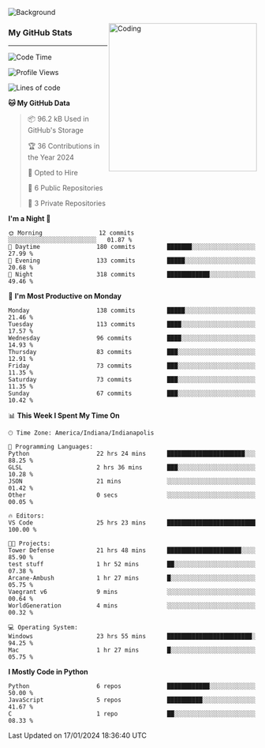 ![Background](https://github.com/Nguyen-Noah/Nguyen-Noah/assets/112649680/f5d2296f-0508-400c-abcf-47c085708a2a)

<img align="right" alt="Coding" width="300" src="https://cdn.dribbble.com/users/1277312/screenshots/14733298/media/39b1045e593737587dd60e42c8422d1f.gif" >

### My GitHub Stats
---
<!--START_SECTION:waka-->
![Code Time](http://img.shields.io/badge/Code%20Time-53%20hrs%2049%20mins-blue)

![Profile Views](http://img.shields.io/badge/Profile%20Views-4-blue)

![Lines of code](https://img.shields.io/badge/From%20Hello%20World%20I%27ve%20Written-119.0%20thousand%20lines%20of%20code-blue)

**🐱 My GitHub Data** 

> 📦 96.2 kB Used in GitHub's Storage 
 > 
> 🏆 36 Contributions in the Year 2024
 > 
> 💼 Opted to Hire
 > 
> 📜 6 Public Repositories 
 > 
> 🔑 3 Private Repositories 
 > 
**I'm a Night 🦉** 

```text
🌞 Morning                12 commits          ░░░░░░░░░░░░░░░░░░░░░░░░░   01.87 % 
🌆 Daytime                180 commits         ███████░░░░░░░░░░░░░░░░░░   27.99 % 
🌃 Evening                133 commits         █████░░░░░░░░░░░░░░░░░░░░   20.68 % 
🌙 Night                  318 commits         ████████████░░░░░░░░░░░░░   49.46 % 
```
📅 **I'm Most Productive on Monday** 

```text
Monday                   138 commits         █████░░░░░░░░░░░░░░░░░░░░   21.46 % 
Tuesday                  113 commits         ████░░░░░░░░░░░░░░░░░░░░░   17.57 % 
Wednesday                96 commits          ████░░░░░░░░░░░░░░░░░░░░░   14.93 % 
Thursday                 83 commits          ███░░░░░░░░░░░░░░░░░░░░░░   12.91 % 
Friday                   73 commits          ███░░░░░░░░░░░░░░░░░░░░░░   11.35 % 
Saturday                 73 commits          ███░░░░░░░░░░░░░░░░░░░░░░   11.35 % 
Sunday                   67 commits          ███░░░░░░░░░░░░░░░░░░░░░░   10.42 % 
```


📊 **This Week I Spent My Time On** 

```text
🕑︎ Time Zone: America/Indiana/Indianapolis

💬 Programming Languages: 
Python                   22 hrs 24 mins      ██████████████████████░░░   88.25 % 
GLSL                     2 hrs 36 mins       ███░░░░░░░░░░░░░░░░░░░░░░   10.28 % 
JSON                     21 mins             ░░░░░░░░░░░░░░░░░░░░░░░░░   01.42 % 
Other                    0 secs              ░░░░░░░░░░░░░░░░░░░░░░░░░   00.05 % 

🔥 Editors: 
VS Code                  25 hrs 23 mins      █████████████████████████   100.00 % 

🐱‍💻 Projects: 
Tower Defense            21 hrs 48 mins      █████████████████████░░░░   85.90 % 
test stuff               1 hr 52 mins        ██░░░░░░░░░░░░░░░░░░░░░░░   07.38 % 
Arcane-Ambush            1 hr 27 mins        █░░░░░░░░░░░░░░░░░░░░░░░░   05.75 % 
Vaegrant v6              9 mins              ░░░░░░░░░░░░░░░░░░░░░░░░░   00.64 % 
WorldGeneration          4 mins              ░░░░░░░░░░░░░░░░░░░░░░░░░   00.32 % 

💻 Operating System: 
Windows                  23 hrs 55 mins      ████████████████████████░   94.25 % 
Mac                      1 hr 27 mins        █░░░░░░░░░░░░░░░░░░░░░░░░   05.75 % 
```

**I Mostly Code in Python** 

```text
Python                   6 repos             ████████████░░░░░░░░░░░░░   50.00 % 
JavaScript               5 repos             ██████████░░░░░░░░░░░░░░░   41.67 % 
C                        1 repo              ██░░░░░░░░░░░░░░░░░░░░░░░   08.33 % 
```




 Last Updated on 17/01/2024 18:36:40 UTC
<!--END_SECTION:waka-->

<!--
**Nguyen-Noah/Nguyen-Noah** is a ✨ _special_ ✨ repository because its `README.md` (this file) appears on your GitHub profile.

Here are some ideas to get you started:

- 🔭 I’m currently working on ...
- 🌱 I’m currently learning ...
- 👯 I’m looking to collaborate on ...
- 🤔 I’m looking for help with ...
- 💬 Ask me about ...
- 📫 How to reach me: ...
- 😄 Pronouns: ...
- ⚡ Fun fact: ...
-->
